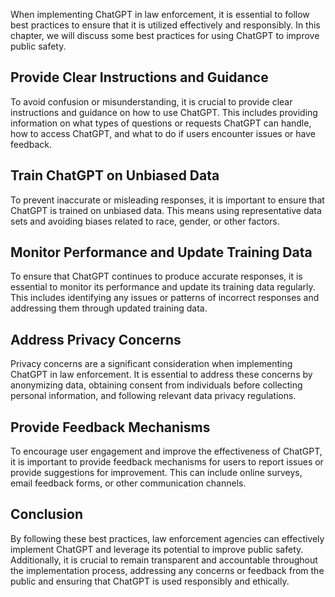 
When implementing ChatGPT in law enforcement, it is essential to follow best practices to ensure that it is utilized effectively and responsibly. In this chapter, we will discuss some best practices for using ChatGPT to improve public safety.

Provide Clear Instructions and Guidance
---------------------------------------

To avoid confusion or misunderstanding, it is crucial to provide clear instructions and guidance on how to use ChatGPT. This includes providing information on what types of questions or requests ChatGPT can handle, how to access ChatGPT, and what to do if users encounter issues or have feedback.

Train ChatGPT on Unbiased Data
------------------------------

To prevent inaccurate or misleading responses, it is important to ensure that ChatGPT is trained on unbiased data. This means using representative data sets and avoiding biases related to race, gender, or other factors.

Monitor Performance and Update Training Data
--------------------------------------------

To ensure that ChatGPT continues to produce accurate responses, it is essential to monitor its performance and update its training data regularly. This includes identifying any issues or patterns of incorrect responses and addressing them through updated training data.

Address Privacy Concerns
------------------------

Privacy concerns are a significant consideration when implementing ChatGPT in law enforcement. It is essential to address these concerns by anonymizing data, obtaining consent from individuals before collecting personal information, and following relevant data privacy regulations.

Provide Feedback Mechanisms
---------------------------

To encourage user engagement and improve the effectiveness of ChatGPT, it is important to provide feedback mechanisms for users to report issues or provide suggestions for improvement. This can include online surveys, email feedback forms, or other communication channels.

Conclusion
----------

By following these best practices, law enforcement agencies can effectively implement ChatGPT and leverage its potential to improve public safety. Additionally, it is crucial to remain transparent and accountable throughout the implementation process, addressing any concerns or feedback from the public and ensuring that ChatGPT is used responsibly and ethically.
